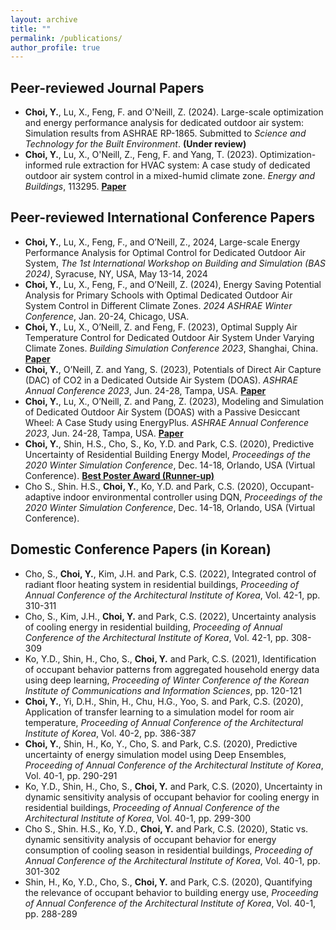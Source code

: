 ```yaml
---
layout: archive
title: ""
permalink: /publications/
author_profile: true
---
```

Peer-reviewed Journal Papers
-----
* **Choi, Y.**, Lu, X., Feng, F. and O'Neill, Z. (2024). Large-scale optimization and energy performance analysis for dedicated outdoor air system: Simulation results from ASHRAE RP-1865. Submitted to *Science and Technology for the Built Environment*. **(Under review)**
* **Choi, Y.**, Lu, X., O'Neill, Z., Feng, F. and Yang, T. (2023). Optimization-informed rule extraction for HVAC system: A case study of dedicated outdoor air system control in a mixed-humid climate zone. *Energy and Buildings*, 113295. [**Paper**](https://doi.org/10.1016/j.enbuild.2023.113295)

Peer-reviewed International Conference Papers
-----

* **Choi, Y.**, Lu, X., Feng, F., and O’Neill, Z., 2024, Large-scale Energy Performance Analysis for Optimal Control for Dedicated Outdoor Air System, *The 1st International Workshop on Building and Simulation (BAS 2024)*, Syracuse, NY, USA, May 13-14, 2024
* **Choi, Y.**, Lu, X., Feng, F., and O’Neill, Z. (2024), Energy Saving Potential Analysis for Primary Schools with Optimal Dedicated Outdoor Air System Control in Different Climate Zones. *2024 ASHRAE Winter Conference*, Jan. 20-24, Chicago, USA.
* **Choi, Y.**, Lu, X., O’Neill, Z. and Feng, F. (2023), Optimal Supply Air Temperature Control for Dedicated Outdoor Air System Under Varying Climate Zones. *Building Simulation Conference 2023*, Shanghai, China. [**Paper**](https://doi.org/10.26868/25222708.2023.1280)
* **Choi, Y.**, O’Neill, Z. and Yang, S. (2023), Potentials of Direct Air Capture (DAC) of CO2 in a Dedicated Outside Air System (DOAS). *ASHRAE Annual Conference 2023*, Jun. 24-28, Tampa, USA. [**Paper**](https://web.p.ebscohost.com/ehost/pdfviewer/pdfviewer?vid=7&sid=9a914138-e8c1-4f84-8437-2787b06969f6%40redis)
* **Choi, Y.**, Lu, X., O’Neill, Z. and Pang, Z. (2023), Modeling and Simulation of Dedicated Outdoor Air System (DOAS) with a Passive Desiccant Wheel: A Case Study using EnergyPlus. *ASHRAE Annual Conference 2023*, Jun. 24-28, Tampa, USA. [**Paper**](https://eds.p.ebscohost.com/eds/pdfviewer/pdfviewer?vid=0&sid=5a14e35e-9063-44fd-8640-8d6c4753c7fc%40redis)
* **Choi, Y.**, Shin, H.S., Cho, S., Ko, Y.D. and Park, C.S. (2020), Predictive Uncertainty of Residential Building Energy Model, *Proceedings of the 2020 Winter Simulation Conference*, Dec. 14-18, Orlando, USA (Virtual Conference). [**Best Poster Award (Runner-up)**](http://youngsik-choi.github.io/files/WSC2020_Award.pdf) 
* Cho S., Shin. H.S., **Choi, Y.**, Ko, Y.D. and Park, C.S. (2020), Occupant-adaptive indoor environmental controller using DQN, *Proceedings of the 2020 Winter Simulation Conference*, Dec. 14-18, Orlando, USA (Virtual Conference). 

Domestic Conference Papers (in Korean)
-----
* Cho, S., **Choi, Y.**, Kim, J.H. and Park, C.S. (2022), Integrated control of radiant floor heating system in residential buildings, *Proceeding of Annual Conference of the Architectural Institute of Korea*, Vol. 42-1, pp. 310-311 
* Cho, S., Kim, J.H., **Choi, Y.** and Park, C.S. (2022), Uncertainty analysis of cooling energy in residential building, *Proceeding of Annual Conference of the Architectural Institute of Korea*, Vol. 42-1, pp. 308-309
* Ko, Y.D., Shin, H., Cho, S., **Choi, Y.** and Park, C.S. (2021), Identification of occupant behavior patterns from aggregated household energy data using deep learning, *Proceeding of Winter Conference of the Korean Institute of Communications and Information Sciences*, pp. 120-121 
* **Choi, Y.**, Yi, D.H., Shin, H., Chu, H.G., Yoo, S. and Park, C.S. (2020), Application of transfer learning to a simulation model for room air temperature, *Proceeding of Annual Conference of the Architectural Institute of Korea*, Vol. 40-2, pp. 386-387
* **Choi, Y.**, Shin, H., Ko, Y., Cho, S. and Park, C.S. (2020), Predictive uncertainty of energy simulation model using Deep Ensembles, *Proceeding of Annual Conference of the Architectural Institute of Korea*, Vol. 40-1, pp. 290-291
* Ko, Y.D., Shin, H., Cho, S., **Choi, Y.** and Park, C.S. (2020), Uncertainty in dynamic sensitivity analysis of occupant behavior for cooling energy in residential buildings, *Proceeding of Annual Conference of the Architectural Institute of Korea*, Vol. 40-1, pp. 299-300
* Cho S., Shin. H.S., Ko, Y.D., **Choi, Y.** and Park, C.S. (2020), Static vs. dynamic sensitivity analysis of occupant behavior for energy consumption of cooling season in residential buildings, *Proceeding of Annual Conference of the Architectural Institute of Korea*, Vol. 40-1, pp. 301-302 
* Shin, H., Ko, Y.D., Cho, S., **Choi, Y.** and Park, C.S. (2020), Quantifying the relevance of occupant behavior to building energy use, *Proceeding of Annual Conference of the Architectural Institute of Korea*, Vol. 40-1, pp. 288-289 
